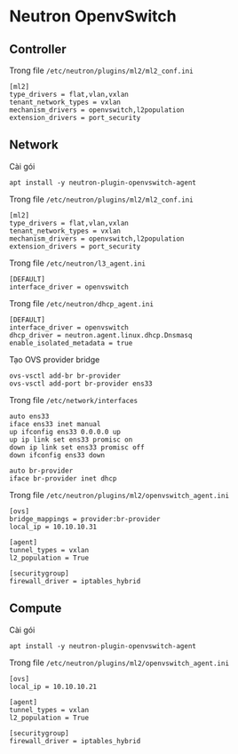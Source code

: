 # Neutron OpenvSwitch
## Controller
Trong file `/etc/neutron/plugins/ml2/ml2_conf.ini`  
```
[ml2]
type_drivers = flat,vlan,vxlan
tenant_network_types = vxlan
mechanism_drivers = openvswitch,l2population
extension_drivers = port_security
```
## Network
Cài gói
```
apt install -y neutron-plugin-openvswitch-agent
```
Trong file `/etc/neutron/plugins/ml2/ml2_conf.ini`
```
[ml2]
type_drivers = flat,vlan,vxlan
tenant_network_types = vxlan
mechanism_drivers = openvswitch,l2population
extension_drivers = port_security
```
Trong file `/etc/neutron/l3_agent.ini`
```
[DEFAULT]
interface_driver = openvswitch
```
Trong file `/etc/neutron/dhcp_agent.ini`
```
[DEFAULT]
interface_driver = openvswitch
dhcp_driver = neutron.agent.linux.dhcp.Dnsmasq
enable_isolated_metadata = true
```
Tạo OVS provider bridge
```
ovs-vsctl add-br br-provider
ovs-vsctl add-port br-provider ens33
```
Trong file `/etc/network/interfaces`
```
auto ens33
iface ens33 inet manual
up ifconfig ens33 0.0.0.0 up
up ip link set ens33 promisc on
down ip link set ens33 promisc off
down ifconfig ens33 down

auto br-provider
iface br-provider inet dhcp
```
Trong file `/etc/neutron/plugins/ml2/openvswitch_agent.ini`
```
[ovs]
bridge_mappings = provider:br-provider
local_ip = 10.10.10.31

[agent]
tunnel_types = vxlan
l2_population = True

[securitygroup]
firewall_driver = iptables_hybrid
```
## Compute
Cài gói
```
apt install -y neutron-plugin-openvswitch-agent
```
Trong file `/etc/neutron/plugins/ml2/openvswitch_agent.ini`
```
[ovs]
local_ip = 10.10.10.21

[agent]
tunnel_types = vxlan
l2_population = True

[securitygroup]
firewall_driver = iptables_hybrid
```
